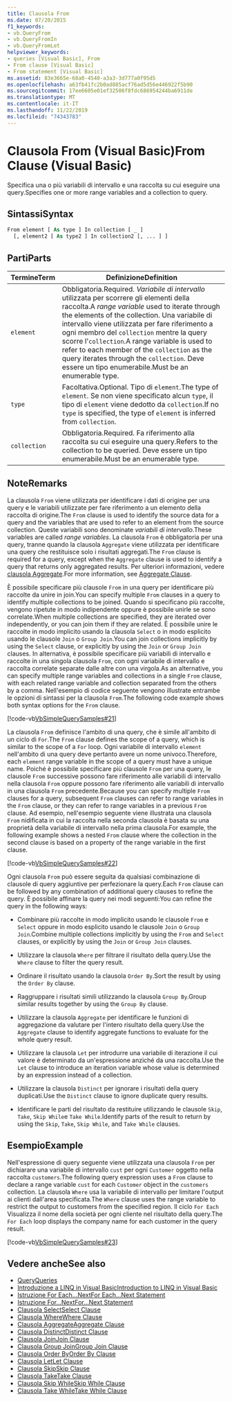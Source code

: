 ```yaml
---
title: Clausola From
ms.date: 07/20/2015
f1_keywords:
- vb.QueryFrom
- vb.QueryFromIn
- vb.QueryFromLet
helpviewer_keywords:
- queries [Visual Basic], From
- From clause [Visual Basic]
- From statement [Visual Basic]
ms.assetid: 83e3665e-68a0-4540-a3a3-3d777a0f95d5
ms.openlocfilehash: a63fb41fc2b0ad885acf76ad5d56e446922f5b90
ms.sourcegitcommit: 17ee6605e01ef32506f8fdc686954244ba6911de
ms.translationtype: MT
ms.contentlocale: it-IT
ms.lasthandoff: 11/22/2019
ms.locfileid: "74343783"
---
```

# <a name="from-clause-visual-basic"></a><span data-ttu-id="cdb70-102">Clausola From (Visual Basic)</span><span class="sxs-lookup"><span data-stu-id="cdb70-102">From Clause (Visual Basic)</span></span>
<span data-ttu-id="cdb70-103">Specifica una o più variabili di intervallo e una raccolta su cui eseguire una query.</span><span class="sxs-lookup"><span data-stu-id="cdb70-103">Specifies one or more range variables and a collection to query.</span></span>  
  
## <a name="syntax"></a><span data-ttu-id="cdb70-104">Sintassi</span><span class="sxs-lookup"><span data-stu-id="cdb70-104">Syntax</span></span>  
  
```vb  
From element [ As type ] In collection [ _ ]  
  [, element2 [ As type2 ] In collection2 [, ... ] ]  
```  
  
## <a name="parts"></a><span data-ttu-id="cdb70-105">Parti</span><span class="sxs-lookup"><span data-stu-id="cdb70-105">Parts</span></span>  
  
|<span data-ttu-id="cdb70-106">Termine</span><span class="sxs-lookup"><span data-stu-id="cdb70-106">Term</span></span>|<span data-ttu-id="cdb70-107">Definizione</span><span class="sxs-lookup"><span data-stu-id="cdb70-107">Definition</span></span>|  
|---|---|  
|`element`|<span data-ttu-id="cdb70-108">Obbligatoria.</span><span class="sxs-lookup"><span data-stu-id="cdb70-108">Required.</span></span> <span data-ttu-id="cdb70-109">*Variabile di intervallo* utilizzata per scorrere gli elementi della raccolta.</span><span class="sxs-lookup"><span data-stu-id="cdb70-109">A *range variable* used to iterate through the elements of the collection.</span></span> <span data-ttu-id="cdb70-110">Una variabile di intervallo viene utilizzata per fare riferimento a ogni membro del `collection` mentre la query scorre l'`collection`.</span><span class="sxs-lookup"><span data-stu-id="cdb70-110">A range variable is used to refer to each member of the `collection` as the query iterates through the `collection`.</span></span> <span data-ttu-id="cdb70-111">Deve essere un tipo enumerabile.</span><span class="sxs-lookup"><span data-stu-id="cdb70-111">Must be an enumerable type.</span></span>|  
|`type`|<span data-ttu-id="cdb70-112">Facoltativa.</span><span class="sxs-lookup"><span data-stu-id="cdb70-112">Optional.</span></span> <span data-ttu-id="cdb70-113">Tipo di `element`.</span><span class="sxs-lookup"><span data-stu-id="cdb70-113">The type of `element`.</span></span> <span data-ttu-id="cdb70-114">Se non viene specificato alcun `type`, il tipo di `element` viene dedotto da `collection`.</span><span class="sxs-lookup"><span data-stu-id="cdb70-114">If no `type` is specified, the type of `element` is inferred from `collection`.</span></span>|  
|`collection`|<span data-ttu-id="cdb70-115">Obbligatoria.</span><span class="sxs-lookup"><span data-stu-id="cdb70-115">Required.</span></span> <span data-ttu-id="cdb70-116">Fa riferimento alla raccolta su cui eseguire una query.</span><span class="sxs-lookup"><span data-stu-id="cdb70-116">Refers to the collection to be queried.</span></span> <span data-ttu-id="cdb70-117">Deve essere un tipo enumerabile.</span><span class="sxs-lookup"><span data-stu-id="cdb70-117">Must be an enumerable type.</span></span>|  
  
## <a name="remarks"></a><span data-ttu-id="cdb70-118">Note</span><span class="sxs-lookup"><span data-stu-id="cdb70-118">Remarks</span></span>  
 <span data-ttu-id="cdb70-119">La clausola `From` viene utilizzata per identificare i dati di origine per una query e le variabili utilizzate per fare riferimento a un elemento della raccolta di origine.</span><span class="sxs-lookup"><span data-stu-id="cdb70-119">The `From` clause is used to identify the source data for a query and the variables that are used to refer to an element from the source collection.</span></span> <span data-ttu-id="cdb70-120">Queste variabili sono denominate *variabili di intervallo*.</span><span class="sxs-lookup"><span data-stu-id="cdb70-120">These variables are called *range variables*.</span></span> <span data-ttu-id="cdb70-121">La clausola `From` è obbligatoria per una query, tranne quando la clausola `Aggregate` viene utilizzata per identificare una query che restituisce solo i risultati aggregati.</span><span class="sxs-lookup"><span data-stu-id="cdb70-121">The `From` clause is required for a query, except when the `Aggregate` clause is used to identify a query that returns only aggregated results.</span></span> <span data-ttu-id="cdb70-122">Per ulteriori informazioni, vedere [clausola Aggregate](../../../visual-basic/language-reference/queries/aggregate-clause.md).</span><span class="sxs-lookup"><span data-stu-id="cdb70-122">For more information, see [Aggregate Clause](../../../visual-basic/language-reference/queries/aggregate-clause.md).</span></span>  
  
 <span data-ttu-id="cdb70-123">È possibile specificare più clausole `From` in una query per identificare più raccolte da unire in join.</span><span class="sxs-lookup"><span data-stu-id="cdb70-123">You can specify multiple `From` clauses in a query to identify multiple collections to be joined.</span></span> <span data-ttu-id="cdb70-124">Quando si specificano più raccolte, vengono ripetute in modo indipendente oppure è possibile unirle se sono correlate.</span><span class="sxs-lookup"><span data-stu-id="cdb70-124">When multiple collections are specified, they are iterated over independently, or you can join them if they are related.</span></span> <span data-ttu-id="cdb70-125">È possibile unire le raccolte in modo implicito usando la clausola `Select` o in modo esplicito usando le clausole `Join` o `Group Join`.</span><span class="sxs-lookup"><span data-stu-id="cdb70-125">You can join collections implicitly by using the `Select` clause, or explicitly by using the `Join` or `Group Join` clauses.</span></span> <span data-ttu-id="cdb70-126">In alternativa, è possibile specificare più variabili di intervallo e raccolte in una singola clausola `From`, con ogni variabile di intervallo e raccolta correlate separate dalle altre con una virgola.</span><span class="sxs-lookup"><span data-stu-id="cdb70-126">As an alternative, you can specify multiple range variables and collections in a single `From` clause, with each related range variable and collection separated from the others by a comma.</span></span> <span data-ttu-id="cdb70-127">Nell'esempio di codice seguente vengono illustrate entrambe le opzioni di sintassi per la clausola `From`.</span><span class="sxs-lookup"><span data-stu-id="cdb70-127">The following code example shows both syntax options for the `From` clause.</span></span>  
  
 [!code-vb[VbSimpleQuerySamples#21](~/samples/snippets/visualbasic/VS_Snippets_VBCSharp/VbSimpleQuerySamples/VB/QuerySamples1.vb#21)]  
  
 <span data-ttu-id="cdb70-128">La clausola `From` definisce l'ambito di una query, che è simile all'ambito di un ciclo di `For`.</span><span class="sxs-lookup"><span data-stu-id="cdb70-128">The `From` clause defines the scope of a query, which is similar to the scope of a `For` loop.</span></span> <span data-ttu-id="cdb70-129">Ogni variabile di intervallo `element` nell'ambito di una query deve pertanto avere un nome univoco.</span><span class="sxs-lookup"><span data-stu-id="cdb70-129">Therefore, each `element` range variable in the scope of a query must have a unique name.</span></span> <span data-ttu-id="cdb70-130">Poiché è possibile specificare più clausole `From` per una query, le clausole `From` successive possono fare riferimento alle variabili di intervallo nella clausola `From` oppure possono fare riferimento alle variabili di intervallo in una clausola `From` precedente.</span><span class="sxs-lookup"><span data-stu-id="cdb70-130">Because you can specify multiple `From` clauses for a query, subsequent `From` clauses can refer to range variables in the `From` clause, or they can refer to range variables in a previous `From` clause.</span></span> <span data-ttu-id="cdb70-131">Ad esempio, nell'esempio seguente viene illustrata una clausola `From` nidificata in cui la raccolta nella seconda clausola è basata su una proprietà della variabile di intervallo nella prima clausola.</span><span class="sxs-lookup"><span data-stu-id="cdb70-131">For example, the following example shows a nested `From` clause where the collection in the second clause is based on a property of the range variable in the first clause.</span></span>  
  
 [!code-vb[VbSimpleQuerySamples#22](~/samples/snippets/visualbasic/VS_Snippets_VBCSharp/VbSimpleQuerySamples/VB/QuerySamples1.vb#22)]  
  
 <span data-ttu-id="cdb70-132">Ogni clausola `From` può essere seguita da qualsiasi combinazione di clausole di query aggiuntive per perfezionare la query.</span><span class="sxs-lookup"><span data-stu-id="cdb70-132">Each `From` clause can be followed by any combination of additional query clauses to refine the query.</span></span> <span data-ttu-id="cdb70-133">È possibile affinare la query nei modi seguenti:</span><span class="sxs-lookup"><span data-stu-id="cdb70-133">You can refine the query in the following ways:</span></span>  
  
- <span data-ttu-id="cdb70-134">Combinare più raccolte in modo implicito usando le clausole `From` e `Select` oppure in modo esplicito usando le clausole `Join` o `Group Join`.</span><span class="sxs-lookup"><span data-stu-id="cdb70-134">Combine multiple collections implicitly by using the `From` and `Select` clauses, or explicitly by using the `Join` or `Group Join` clauses.</span></span>  
  
- <span data-ttu-id="cdb70-135">Utilizzare la clausola `Where` per filtrare il risultato della query.</span><span class="sxs-lookup"><span data-stu-id="cdb70-135">Use the `Where` clause to filter the query result.</span></span>  
  
- <span data-ttu-id="cdb70-136">Ordinare il risultato usando la clausola `Order By`.</span><span class="sxs-lookup"><span data-stu-id="cdb70-136">Sort the result by using the `Order By` clause.</span></span>  
  
- <span data-ttu-id="cdb70-137">Raggruppare i risultati simili utilizzando la clausola `Group By`.</span><span class="sxs-lookup"><span data-stu-id="cdb70-137">Group similar results together by using the `Group By` clause.</span></span>  
  
- <span data-ttu-id="cdb70-138">Utilizzare la clausola `Aggregate` per identificare le funzioni di aggregazione da valutare per l'intero risultato della query.</span><span class="sxs-lookup"><span data-stu-id="cdb70-138">Use the `Aggregate` clause to identify aggregate functions to evaluate for the whole query result.</span></span>  
  
- <span data-ttu-id="cdb70-139">Utilizzare la clausola `Let` per introdurre una variabile di iterazione il cui valore è determinato da un'espressione anziché da una raccolta.</span><span class="sxs-lookup"><span data-stu-id="cdb70-139">Use the `Let` clause to introduce an iteration variable whose value is determined by an expression instead of a collection.</span></span>  
  
- <span data-ttu-id="cdb70-140">Utilizzare la clausola `Distinct` per ignorare i risultati della query duplicati.</span><span class="sxs-lookup"><span data-stu-id="cdb70-140">Use the `Distinct` clause to ignore duplicate query results.</span></span>  
  
- <span data-ttu-id="cdb70-141">Identificare le parti del risultato da restituire utilizzando le clausole `Skip`, `Take`, `Skip While`e `Take While`.</span><span class="sxs-lookup"><span data-stu-id="cdb70-141">Identify parts of the result to return by using the `Skip`, `Take`, `Skip While`, and `Take While` clauses.</span></span>  
  
## <a name="example"></a><span data-ttu-id="cdb70-142">Esempio</span><span class="sxs-lookup"><span data-stu-id="cdb70-142">Example</span></span>  
 <span data-ttu-id="cdb70-143">Nell'espressione di query seguente viene utilizzata una clausola `From` per dichiarare una variabile di intervallo `cust` per ogni `Customer` oggetto nella raccolta `customers`.</span><span class="sxs-lookup"><span data-stu-id="cdb70-143">The following query expression uses a `From` clause to declare a range variable `cust` for each `Customer` object in the `customers` collection.</span></span> <span data-ttu-id="cdb70-144">La clausola `Where` usa la variabile di intervallo per limitare l'output ai clienti dall'area specificata.</span><span class="sxs-lookup"><span data-stu-id="cdb70-144">The `Where` clause uses the range variable to restrict the output to customers from the specified region.</span></span> <span data-ttu-id="cdb70-145">Il ciclo `For Each` Visualizza il nome della società per ogni cliente nel risultato della query.</span><span class="sxs-lookup"><span data-stu-id="cdb70-145">The `For Each` loop displays the company name for each customer in the query result.</span></span>  
  
 [!code-vb[VbSimpleQuerySamples#23](~/samples/snippets/visualbasic/VS_Snippets_VBCSharp/VbSimpleQuerySamples/VB/QuerySamples1.vb#23)]  
  
## <a name="see-also"></a><span data-ttu-id="cdb70-146">Vedere anche</span><span class="sxs-lookup"><span data-stu-id="cdb70-146">See also</span></span>

- [<span data-ttu-id="cdb70-147">Query</span><span class="sxs-lookup"><span data-stu-id="cdb70-147">Queries</span></span>](../../../visual-basic/language-reference/queries/index.md)
- [<span data-ttu-id="cdb70-148">Introduzione a LINQ in Visual Basic</span><span class="sxs-lookup"><span data-stu-id="cdb70-148">Introduction to LINQ in Visual Basic</span></span>](../../../visual-basic/programming-guide/language-features/linq/introduction-to-linq.md)
- [<span data-ttu-id="cdb70-149">Istruzione For Each...Next</span><span class="sxs-lookup"><span data-stu-id="cdb70-149">For Each...Next Statement</span></span>](../../../visual-basic/language-reference/statements/for-each-next-statement.md)
- [<span data-ttu-id="cdb70-150">Istruzione For...Next</span><span class="sxs-lookup"><span data-stu-id="cdb70-150">For...Next Statement</span></span>](../../../visual-basic/language-reference/statements/for-next-statement.md)
- [<span data-ttu-id="cdb70-151">Clausola Select</span><span class="sxs-lookup"><span data-stu-id="cdb70-151">Select Clause</span></span>](../../../visual-basic/language-reference/queries/select-clause.md)
- [<span data-ttu-id="cdb70-152">Clausola Where</span><span class="sxs-lookup"><span data-stu-id="cdb70-152">Where Clause</span></span>](../../../visual-basic/language-reference/queries/where-clause.md)
- [<span data-ttu-id="cdb70-153">Clausola Aggregate</span><span class="sxs-lookup"><span data-stu-id="cdb70-153">Aggregate Clause</span></span>](../../../visual-basic/language-reference/queries/aggregate-clause.md)
- [<span data-ttu-id="cdb70-154">Clausola Distinct</span><span class="sxs-lookup"><span data-stu-id="cdb70-154">Distinct Clause</span></span>](../../../visual-basic/language-reference/queries/distinct-clause.md)
- [<span data-ttu-id="cdb70-155">Clausola Join</span><span class="sxs-lookup"><span data-stu-id="cdb70-155">Join Clause</span></span>](../../../visual-basic/language-reference/queries/join-clause.md)
- [<span data-ttu-id="cdb70-156">Clausola Group Join</span><span class="sxs-lookup"><span data-stu-id="cdb70-156">Group Join Clause</span></span>](../../../visual-basic/language-reference/queries/group-join-clause.md)
- [<span data-ttu-id="cdb70-157">Clausola Order By</span><span class="sxs-lookup"><span data-stu-id="cdb70-157">Order By Clause</span></span>](../../../visual-basic/language-reference/queries/order-by-clause.md)
- [<span data-ttu-id="cdb70-158">Clausola Let</span><span class="sxs-lookup"><span data-stu-id="cdb70-158">Let Clause</span></span>](../../../visual-basic/language-reference/queries/let-clause.md)
- [<span data-ttu-id="cdb70-159">Clausola Skip</span><span class="sxs-lookup"><span data-stu-id="cdb70-159">Skip Clause</span></span>](../../../visual-basic/language-reference/queries/skip-clause.md)
- [<span data-ttu-id="cdb70-160">Clausola Take</span><span class="sxs-lookup"><span data-stu-id="cdb70-160">Take Clause</span></span>](../../../visual-basic/language-reference/queries/take-clause.md)
- [<span data-ttu-id="cdb70-161">Clausola Skip While</span><span class="sxs-lookup"><span data-stu-id="cdb70-161">Skip While Clause</span></span>](../../../visual-basic/language-reference/queries/skip-while-clause.md)
- [<span data-ttu-id="cdb70-162">Clausola Take While</span><span class="sxs-lookup"><span data-stu-id="cdb70-162">Take While Clause</span></span>](../../../visual-basic/language-reference/queries/take-while-clause.md)
